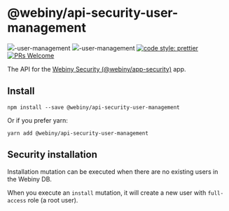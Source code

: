 # @webiny/api-security-user-management
[![](https://img.shields.io/npm/dw/@webiny/api-security.svg)](https-user-management://www.npmjs.com/package/@webiny/api-security)-user-management 
[![](https://img.shields.io/npm/v/@webiny/api-security.svg)](https-user-management://www.npmjs.com/package/@webiny/api-security)-user-management
[![code style: prettier](https://img.shields.io/badge/code_style-prettier-ff69b4.svg?style=flat-square)](https://github.com/prettier/prettier)
[![PRs Welcome](https://img.shields.io/badge/PRs-welcome-brightgreen.svg?style=flat-square)](http://makeapullrequest.com)

The API for the [Webiny Security (@webiny/app-security)](../app-security) app. 
  
## Install
```
npm install --save @webiny/api-security-user-management
```

Or if you prefer yarn: 
```
yarn add @webiny/api-security-user-management
```

## Security installation
Installation mutation can be executed when there are no existing users in the Webiny DB.

When you execute an `install` mutation, it will create a new user with `full-access` role (a root user).